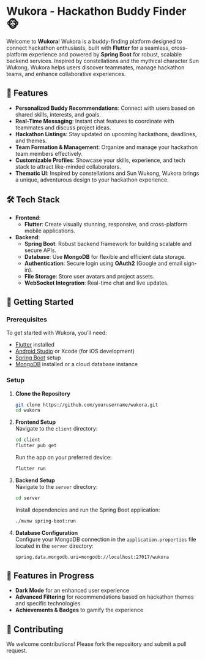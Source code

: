 # Wukora - Hackathon Buddy Finder 🐵

Welcome to **Wukora**! Wukora is a buddy-finding platform designed to connect hackathon enthusiasts, built with **Flutter** for a seamless, cross-platform experience and powered by **Spring Boot** for robust, scalable backend services. Inspired by constellations and the mythical character Sun Wukong, Wukora helps users discover teammates, manage hackathon teams, and enhance collaborative experiences.

## 🌟 Features

- **Personalized Buddy Recommendations**: Connect with users based on shared skills, interests, and goals.
- **Real-Time Messaging**: Instant chat features to coordinate with teammates and discuss project ideas.
- **Hackathon Listings**: Stay updated on upcoming hackathons, deadlines, and themes.
- **Team Formation & Management**: Organize and manage your hackathon team members effectively.
- **Customizable Profiles**: Showcase your skills, experience, and tech stack to attract like-minded collaborators.
- **Thematic UI**: Inspired by constellations and Sun Wukong, Wukora brings a unique, adventurous design to your hackathon experience.

## 🛠️ Tech Stack

- **Frontend**:  
  - **Flutter**: Create visually stunning, responsive, and cross-platform mobile applications.
- **Backend**:  
  - **Spring Boot**: Robust backend framework for building scalable and secure APIs.
  - **Database**: Use **MongoDB** for flexible and efficient data storage.
  - **Authentication**: Secure login using **OAuth2** (Google and email sign-in).
  - **File Storage**: Store user avatars and project assets.
  - **WebSocket Integration**: Real-time chat and live updates.

## 📱 Getting Started

### Prerequisites

To get started with Wukora, you’ll need:  
- [Flutter](https://docs.flutter.dev/get-started/install) installed  
- [Android Studio](https://developer.android.com/studio) or Xcode (for iOS development)  
- [Spring Boot](https://spring.io/projects/spring-boot) setup  
- [MongoDB](https://www.mongodb.com/) installed or a cloud database instance  

### Setup

1. **Clone the Repository**

   ```bash
   git clone https://github.com/yourusername/wukora.git
   cd wukora
   ```

2. **Frontend Setup**  
   Navigate to the `client` directory:  

   ```bash
   cd client
   flutter pub get
   ```

   Run the app on your preferred device:  

   ```bash
   flutter run
   ```

3. **Backend Setup**  
   Navigate to the `server` directory:  

   ```bash
   cd server
   ```

   Install dependencies and run the Spring Boot application:  

   ```bash
   ./mvnw spring-boot:run
   ```

4. **Database Configuration**  
   Configure your MongoDB connection in the `application.properties` file located in the `server` directory:  

   ```properties
   spring.data.mongodb.uri=mongodb://localhost:27017/wukora
   ```

## 🚀 Features in Progress

- **Dark Mode** for an enhanced user experience  
- **Advanced Filtering** for recommendations based on hackathon themes and specific technologies  
- **Achievements & Badges** to gamify the experience  

## 🤝 Contributing

We welcome contributions! Please fork the repository and submit a pull request.

